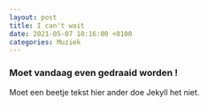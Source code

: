 ```yaml
---
layout: post
title: I can't wait
date: 2021-05-07 10:16:00 +0100
categories: Muziek
---
```


### Moet vandaag even gedraaid worden !

Moet een beetje tekst hier ander doe Jekyll het niet.

<audio src="https://prisse.net/cantwait.mp3" type="audio/mpeg">
Error: your web browser does not support this audio player.
</audio>